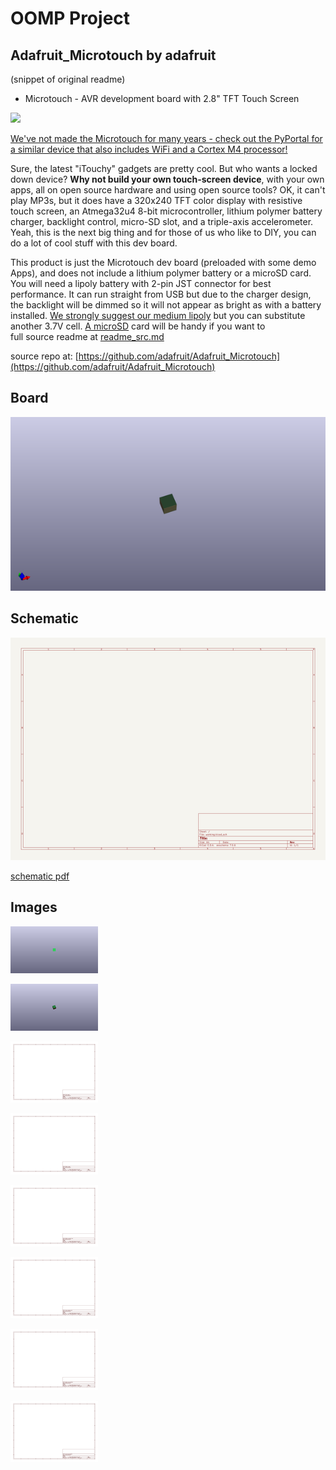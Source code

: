 # OOMP Project  
## Adafruit_Microtouch  by adafruit  
  
(snippet of original readme)  
  
- Microtouch - AVR development board with 2.8" TFT Touch Screen  
  
<a href="http://www.adafruit.com/products/330"><img src="assets/board.jpg?raw=true" width="500px"></a>  
  
[We've not made the Microtouch for many years - check out the PyPortal for a similar device that also includes WiFi and a Cortex M4 processor!](https://www.adafruit.com/product/4116)  
  
Sure, the latest "iTouchy" gadgets are pretty cool. But who wants a locked down device? __Why not build your own touch-screen device__, with your own apps, all on open source hardware and using open source tools? OK, it can't play MP3s, but it does have a 320x240 TFT color display with resistive touch screen, an Atmega32u4 8-bit microcontroller, lithium polymer battery charger, backlight control, micro-SD slot, and a triple-axis accelerometer. Yeah, this is the next big thing and for those of us who like to DIY, you can do a lot of cool stuff with this dev board.  
  
This product is just the Microtouch dev board (preloaded with some demo Apps), and does not include a lithium polymer battery or a microSD card. You will need a lipoly battery with 2-pin JST connector for best performance. It can run straight from USB but due to the charger design, the backlight will be dimmed so it will not appear as bright as with a battery installed. [We strongly suggest our medium lipoly](https://www.adafruit.com/product/258) but you can substitute another 3.7V cell. [A microSD](https://www.adafruit.com/product/102) card will be handy if you want to  
  full source readme at [readme_src.md](readme_src.md)  
  
source repo at: [https://github.com/adafruit/Adafruit_Microtouch](https://github.com/adafruit/Adafruit_Microtouch)  
## Board  
  
[![working_3d.png](working_3d_600.png)](working_3d.png)  
## Schematic  
  
[![working_schematic.png](working_schematic_600.png)](working_schematic.png)  
  
[schematic pdf](working_schematic.pdf)  
## Images  
  
[![working_3D_bottom.png](working_3D_bottom_140.png)](working_3D_bottom.png)  
  
[![working_3D_top.png](working_3D_top_140.png)](working_3D_top.png)  
  
[![working_assembly_page_01.png](working_assembly_page_01_140.png)](working_assembly_page_01.png)  
  
[![working_assembly_page_02.png](working_assembly_page_02_140.png)](working_assembly_page_02.png)  
  
[![working_assembly_page_03.png](working_assembly_page_03_140.png)](working_assembly_page_03.png)  
  
[![working_assembly_page_04.png](working_assembly_page_04_140.png)](working_assembly_page_04.png)  
  
[![working_assembly_page_05.png](working_assembly_page_05_140.png)](working_assembly_page_05.png)  
  
[![working_assembly_page_06.png](working_assembly_page_06_140.png)](working_assembly_page_06.png)  
